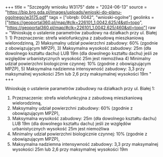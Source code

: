 +++
title = "Szczegóły wniosku W3175"
date = "2024-06-13"
source = "https://bip.brg.gda.pl/images/uploads/wnioski-do-planu-ogolnego/w3175.pdf"
tags = ["obręb: 0042", "wnioski-ogolne"]
geolinks = ["https://geoportal360.pl/map/#clk=226101_1.0042.625/4&stl=topo", "https://geoportal360.pl/map/#clk=226101_1.0042.625/460&stl=topo"]
raw = "Wnioskuję o ustalenie parametrów zabudowy na działkach przy ul. Białej 1: 1) Przeznaczenie: strefa wielofunkcyjna z zabudową mieszkaniową wielorodzinną, 2) Maksymalny udział powierzchni zabudowy: 60% (zgodnie z obowiązującym MPZP), 3) Maksymalna wysokość zabudowy: 25m (dła dowolnego kształtu dachu) LUB 19m (dla dowolnego kształtu dachu) jeśli ze względów urbanistycznych wysokość 25m jest niemożliwa 4) Minimalny udział powierzchni biologicznie czynnej: 10% (zgodnie z obowiązującym MPZP), 5) Maksymalna nadziemna intensywność zabudowy: 3,3 przy maksymalnej wysokości 25m lub 2,6 przy maksymalnej wysokości 19m "
+++

Wnioskuję o ustalenie parametrów zabudowy na działkach przy ul. Białej 1:
1) Przeznaczenie: strefa wielofunkcyjna z zabudową mieszkaniową wielorodzinną,
2) Maksymalny udział powierzchni zabudowy: 60% (zgodnie z obowiązującym MPZP),
3) Maksymalna wysokość zabudowy: 25m (dła dowolnego kształtu dachu) LUB 19m (dla dowolnego kształtu dachu) jeśli
ze względów urbanistycznych wysokość 25m jest niemożliwa
4) Minimalny udział powierzchni biologicznie czynnej: 10% (zgodnie z obowiązującym MPZP),
5) Maksymalna nadziemna intensywność zabudowy: 3,3 przy maksymalnej wysokości 25m lub 2,6 przy maksymalnej
wysokości 19m



